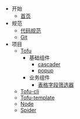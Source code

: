 - 开始
    - [首页](/)
- 规范
    - [代码规范](/code.md)
    - [Git](/git.md)
- 项目
    - [Tofu](/tofu.md)
		- 基础组件
			- [cascader](/cascader.md)
            - [popup](/popup.md)
        - 业务组件
            - [表格字段筛选器](/field_filter.md)
    - [Tofu-cli](/tofu-cli.md)
    - [Tofu-template](/tofu-template.md)
    - [Node](/node.md)
    - [Spider](/spider.md)